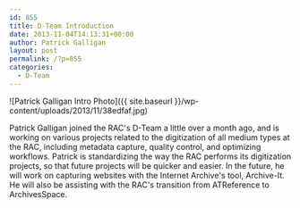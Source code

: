 ```yaml
---
id: 855
title: D-Team Introduction
date: 2013-11-04T14:13:31+00:00
author: Patrick Galligan
layout: post
permalink: /?p=855
categories:
  - D-Team
---
```

![Patrick Galligan Intro Photo]({{ site.baseurl }}/wp-content/uploads/2013/11/38edfaf.jpg)

Patrick Galligan joined the RAC's D-Team a little over a month ago, and is working on various projects related to the digitization of all medium types at the RAC, including metadata capture, quality control, and optimizing workflows. Patrick is standardizing the way the RAC performs its digitization projects, so that future projects will be quicker and easier. In the future, he will work on capturing websites with the Internet Archive's tool, Archive-It. He will also be assisting with the RAC's transition from ATReference to ArchivesSpace.
